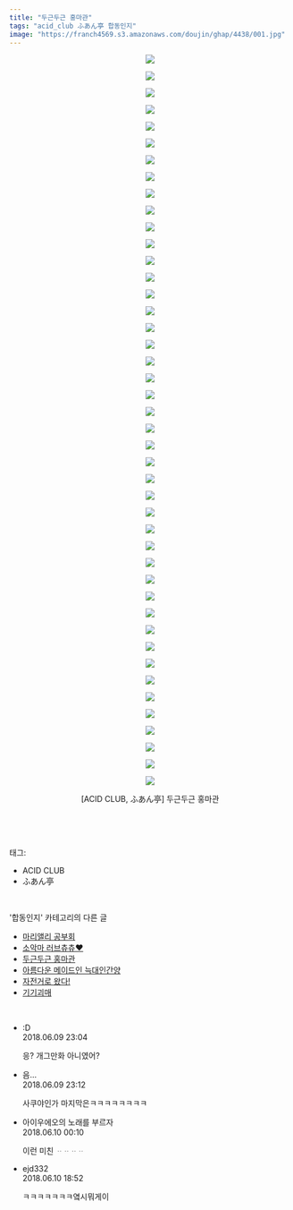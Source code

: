 ```yaml
---
title: "두근두근 홍마관"
tags: "acid_club ふあん亭 합동인지"
image: "https://franch4569.s3.amazonaws.com/doujin/ghap/4438/001.jpg"
---
```

<div class="article">
<p style="text-align: center; clear: none; float: none;"><img src="{{ site.imgserver2 }}/ghap/4438/001.jpg"/></p>
<p style="text-align: center; clear: none; float: none;"><img src="{{ site.imgserver2 }}/ghap/4438/002.jpg"/></p>
<p style="text-align: center; clear: none; float: none;"><img src="{{ site.imgserver2 }}/ghap/4438/003.jpg"/></p>
<p style="text-align: center; clear: none; float: none;"><img src="{{ site.imgserver2 }}/ghap/4438/004.jpg"/></p>
<p style="text-align: center; clear: none; float: none;"><img src="{{ site.imgserver2 }}/ghap/4438/005.jpg"/></p>
<p style="text-align: center; clear: none; float: none;"><img src="{{ site.imgserver2 }}/ghap/4438/006.jpg"/></p>
<p style="text-align: center; clear: none; float: none;"><img src="{{ site.imgserver2 }}/ghap/4438/007.jpg"/></p>
<p style="text-align: center; clear: none; float: none;"><img src="{{ site.imgserver2 }}/ghap/4438/008.jpg"/></p>
<p style="text-align: center; clear: none; float: none;"><img src="{{ site.imgserver2 }}/ghap/4438/009.jpg"/></p>
<p style="text-align: center; clear: none; float: none;"><img src="{{ site.imgserver2 }}/ghap/4438/010.jpg"/></p>
<p style="text-align: center; clear: none; float: none;"><img src="{{ site.imgserver2 }}/ghap/4438/011.jpg"/></p>
<p style="text-align: center; clear: none; float: none;"><img src="{{ site.imgserver2 }}/ghap/4438/012.jpg"/></p>
<p style="text-align: center; clear: none; float: none;"><img src="{{ site.imgserver2 }}/ghap/4438/013.jpg"/></p>
<p style="text-align: center; clear: none; float: none;"><img src="{{ site.imgserver2 }}/ghap/4438/014.jpg"/></p>
<p style="text-align: center; clear: none; float: none;"><img src="{{ site.imgserver2 }}/ghap/4438/015.jpg"/></p>
<p style="text-align: center; clear: none; float: none;"><img src="{{ site.imgserver2 }}/ghap/4438/016.jpg"/></p>
<p style="text-align: center; clear: none; float: none;"><img src="{{ site.imgserver2 }}/ghap/4438/017.jpg"/></p>
<p style="text-align: center; clear: none; float: none;"><img src="{{ site.imgserver2 }}/ghap/4438/018.jpg"/></p>
<p style="text-align: center; clear: none; float: none;"><img src="{{ site.imgserver2 }}/ghap/4438/019.jpg"/></p>
<p style="text-align: center; clear: none; float: none;"><img src="{{ site.imgserver2 }}/ghap/4438/020.jpg"/></p>
<p style="text-align: center; clear: none; float: none;"><img src="{{ site.imgserver2 }}/ghap/4438/021.jpg"/></p>
<p style="text-align: center; clear: none; float: none;"><img src="{{ site.imgserver2 }}/ghap/4438/022.jpg"/></p>
<p style="text-align: center; clear: none; float: none;"><img src="{{ site.imgserver2 }}/ghap/4438/023.jpg"/></p>
<p style="text-align: center; clear: none; float: none;"><img src="{{ site.imgserver2 }}/ghap/4438/024.jpg"/></p>
<p style="text-align: center; clear: none; float: none;"><img src="{{ site.imgserver2 }}/ghap/4438/025.jpg"/></p>
<p style="text-align: center; clear: none; float: none;"><img src="{{ site.imgserver2 }}/ghap/4438/026.jpg"/></p>
<p style="text-align: center; clear: none; float: none;"><img src="{{ site.imgserver2 }}/ghap/4438/027.jpg"/></p>
<p style="text-align: center; clear: none; float: none;"><img src="{{ site.imgserver2 }}/ghap/4438/028.jpg"/></p>
<p style="text-align: center; clear: none; float: none;"><img src="{{ site.imgserver2 }}/ghap/4438/029.jpg"/></p>
<p style="text-align: center; clear: none; float: none;"><img src="{{ site.imgserver2 }}/ghap/4438/030.jpg"/></p>
<p style="text-align: center; clear: none; float: none;"><img src="{{ site.imgserver2 }}/ghap/4438/031.jpg"/></p>
<p style="text-align: center; clear: none; float: none;"><img src="{{ site.imgserver2 }}/ghap/4438/032.jpg"/></p>
<p style="text-align: center; clear: none; float: none;"><img src="{{ site.imgserver2 }}/ghap/4438/033.jpg"/></p>
<p style="text-align: center; clear: none; float: none;"><img src="{{ site.imgserver2 }}/ghap/4438/034.jpg"/></p>
<p style="text-align: center; clear: none; float: none;"><img src="{{ site.imgserver2 }}/ghap/4438/035.jpg"/></p>
<p style="text-align: center; clear: none; float: none;"><img src="{{ site.imgserver2 }}/ghap/4438/036.jpg"/></p>
<p style="text-align: center; clear: none; float: none;"><img src="{{ site.imgserver2 }}/ghap/4438/037.jpg"/></p>
<p style="text-align: center; clear: none; float: none;"><img src="{{ site.imgserver2 }}/ghap/4438/038.jpg"/></p>
<p style="text-align: center; clear: none; float: none;"><img src="{{ site.imgserver2 }}/ghap/4438/039.jpg"/></p>
<p style="text-align: center; clear: none; float: none;"><img src="{{ site.imgserver2 }}/ghap/4438/040.jpg"/></p>
<p style="text-align: center; clear: none; float: none;"><img src="{{ site.imgserver2 }}/ghap/4438/041.jpg"/></p>
<p style="text-align: center; clear: none; float: none;"><img src="{{ site.imgserver2 }}/ghap/4438/042.jpg"/></p>
<p style="text-align: center; clear: none; float: none;"><img src="{{ site.imgserver2 }}/ghap/4438/043.jpg"/></p>
<p style="text-align: center; clear: none; float: none;"><img src="{{ site.imgserver2 }}/ghap/4438/044.jpg"/></p>
<p style="text-align: center; clear: none; float: none;">[ACID CLUB, ふあん亭] 두근두근 홍마관</p>
<p><br/></p>
</div><br/>
<div class="tagTrail">
<p>태그: </p>
<ul>
<li>ACID CLUB</li>
<li>ふあん亭</li>
</ul>
</div><br/>
<div class="another">
<p>'합동인지' 카테고리의 다른 글</p>
<ul>
<li><a href="/ghap_4547">마리앨리 공부회</a></li>
<li><a href="/ghap_4467">소악마 러브츄츄♥</a></li>
<li><a href="/ghap_4438">두근두근 홍마관</a></li>
<li><a href="/ghap_4349">아름다운 메이드인 늑대인간양</a></li>
<li><a href="/ghap_4204">자전거로 왔다!</a></li>
<li><a href="/ghap_4179">기기괴매</a></li>
</ul>
</div><br/>
<div class="cb_module cb_fluid">
<div class="cb_wrt cb_profile">
<div class="comment">
<ul>
<li class="cb_thumb_off" id="comment15268596">
<div class="cb_comment_area">
<div class="cb_info_area">
<div class="cb_section">
<span class="cb_nick_name">:D</span>
</div>
<div class="cb_section">
<span class="cb_date">2018.06.09 23:04 </span>
</div>
</div>
<div class="cb_dsc_comment">
<p class="cb_dsc">
											응? 개그만화 아니였어?
										</p>
</div>
</div></li>
<li class="cb_thumb_off" id="comment15268598">
<div class="cb_comment_area">
<div class="cb_info_area">
<div class="cb_section">
<span class="cb_nick_name">음...</span>
</div>
<div class="cb_section">
<span class="cb_date">2018.06.09 23:12 </span>
</div>
</div>
<div class="cb_dsc_comment">
<p class="cb_dsc">
											사쿠야인가 마지막은ㅋㅋㅋㅋㅋㅋㅋㅋ
										</p>
</div>
</div></li>
<li class="cb_thumb_off" id="comment15268634">
<div class="cb_comment_area">
<div class="cb_info_area">
<div class="cb_section">
<span class="cb_nick_name">아이우에오의 노래를 부르자</span>
</div>
<div class="cb_section">
<span class="cb_date">2018.06.10 00:10 </span>
</div>
</div>
<div class="cb_dsc_comment">
<p class="cb_dsc">
											이런 미친 ᆢᆢᆢᆢ
										</p>
</div>
</div></li>
<li class="cb_thumb_off" id="comment15268872">
<div class="cb_comment_area">
<div class="cb_info_area">
<div class="cb_section">
<span class="cb_nick_name">ejd332</span>
</div>
<div class="cb_section">
<span class="cb_date">2018.06.10 18:52 </span>
</div>
</div>
<div class="cb_dsc_comment">
<p class="cb_dsc">
											ㅋㅋㅋㅋㅋㅋㅋ옄시뭐게이
										</p>
</div>
</div></li>
</ul>
</div>
</div><!-- commentList close -->
</div><br/>
